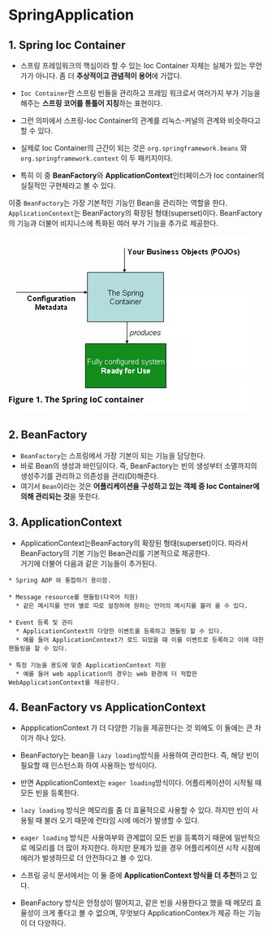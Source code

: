 # SpringApplication

## 1. Spring Ioc Container

* 스프링 프레임워크의 핵심이라 할 수 있는 Ioc Container 자체는 실체가 있는 무언가가 아니다. 좀 더 **추상적이고 관념적이 용어**에 가깝다.  
* `Ioc Container`란 스프링 빈들을 관리하고 프레임 워크로서 여러가지 부가 기능을 해주는 **스프링 코어를 통틀어 지칭**하는 표현이다.  
* 그런 의미에서 스프링-Ioc Container의 관계를 리눅스-커널의 관계와 비슷하다고 할 수 있다.

* 실제로 Ioc Container의 근간이 되는 것은 `org.springframework.beans` 와 `org.springframework.context` 이 두 패키지이다.  
* 특히 이 중 **BeanFactory**와 **ApplicationContext**인터페이스가 Ioc container의 실질적인 구현체라고 볼 수 있다.  

이중 `BeanFactory`는 가장 기본적인 기능인 Bean을 관리하는 역할을 한다.  
`ApplicationContext`는 BeanFactory의 확장된 형태(superset)이다. BeanFactory의 기능과 더불어 비지니스에 특화된 여러 부가 기능을 추가로 제공한다.  

![Ioc Container](images/2021-05-06-applicationContext.png)


## 2. BeanFactory

* `BeanFactory`는 스프링에서 가장 기본이 되는 기능을 담당한다.
* 바로 Bean의 생성과 바인딩이다. 즉, BeanFactory는 빈의 생성부터 소멸까지의 생성주기를 관리하고 의존성을 관리(DI)해준다.
* 여기서 `Bean`이라는 것은 **어플리케이션을 구성하고 있는 객체 중 Ioc Container에 의해 관리되는 것**을 뜻한다.

## 3. ApplicationContext

* ApplicationContext는BeanFactory의 확장된 형태(superset)이다. 따라서 BeanFactory의 기본 기능인 Bean관리를 기본적으로 제공한다.  
거기에 더불어 다음과 같은 기능들이 추가된다.

```
* Spring AOP 와 통합하기 용이함.

* Message resource를 핸들링(다국어 지원)
  * 같은 메시지를 언어 별로 따로 설정하여 원하는 언어의 메시지를 불러 올 수 있다.
  
* Event 등록 및 관리
  * ApplicationContext의 다양한 이벤트를 등록하고 핸들링 할 수 있다.
  * 예를 들어 ApplicationContext가 로드 되었을 떄 이를 이벤트로 등록하고 이에 대한 핸들링을 할 수 있다.
  
* 특정 기능을 용도에 맞춘 ApplicationContext 지원
  * 예를 들어 web application의 경우는 web 환경에 더 적합한 WebApplicationContext를 제공한다.
```

## 4. BeanFactory vs ApplicationContext

* AppplicationContext 가 더 다양한 기능을 제공한다는 것 외에도 이 둘에는 큰 차이가 하나 있다.  
* BeanFactory는 bean을 `lazy loading`방식을 사용하여 관리한다. 즉, 해당 빈이 필요할 때 인스턴스화 하여 사용하는 방식이다.
* 반면 ApplicationContext는 `eager loading`방식이다. 어플리케이션이 시작될 때 모든 빈을 등록한다.

* `lazy loading` 방식은 메모리를 좀 더 효율적으로 사용할 수 있다. 하지만 빈이 사용될 때 불러 오기 때문에 런타임 시에 에러가 발생할 수 있다.
* `eager loading` 방식은 사용여부와 관계없이 모든 빈을 등록하기 때문에 일반적으로 메모리를 더 많이 차지한다. 하지만 문제가 있을 경우
어플리케이션 시작 시점에 에러가 발생하므로 더 안전하다고 볼 수 있다.

* 스프링 공식 문서에서는 이 둘 중에 **ApplicationContext 방식을 더 추천**하고 있다.
* BeanFactory 방식은 안정성이 떨어지고, 같은 빈을 사용한다고 했을 때 메모리 효율성이 크게 좋다고 볼 수 없으며,
무엇보다 ApplicationContex가 제공 하는 기능이 더 다양하다.
